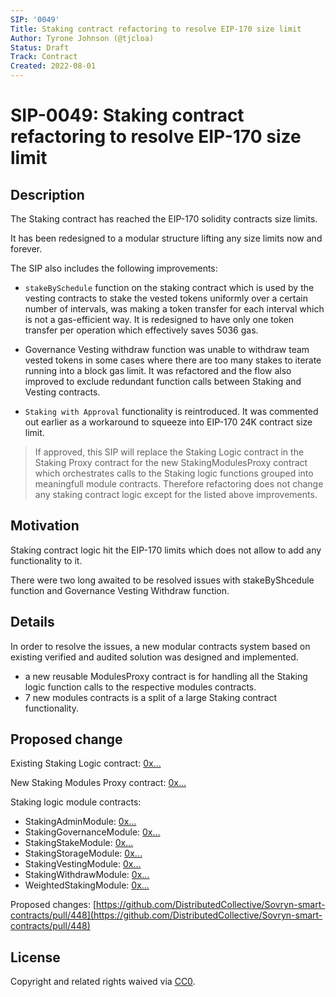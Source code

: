 ```yaml
---
SIP: '0049'
Title: Staking contract refactoring to resolve EIP-170 size limit
Author: Tyrone Johnson (@tjcloa)
Status: Draft
Track: Contract
Created: 2022-08-01
---
```


# SIP-0049: Staking contract refactoring to resolve EIP-170 size limit  

## Description  

The Staking contract has reached the EIP-170 solidity contracts size limits.  

It has been redesigned to a modular structure lifting any size limits now and forever. 

The SIP also includes the following improvements:

- `stakeBySchedule` function on the staking contract which is used by the vesting contracts to stake 
the vested tokens uniformly over a certain number of intervals, was making a token transfer for each interval 
which is not a gas-efficient way. It is redesigned to have only one token transfer per operation which effectively saves 5036 gas.

- Governance Vesting withdraw function was unable to withdraw team vested tokens in some cases where there are too many stakes to iterate 
running into a  block gas limit. 
It was refactored and the flow also improved to exclude redundant function calls between Staking and Vesting contracts.

- `Staking with Approval` functionality is reintroduced. It was commented out earlier as a workaround to squeeze into EIP-170 24K contract size limit. 

> If approved, this SIP will replace the Staking Logic contract in the Staking Proxy contract for the new StakingModulesProxy contract 
which orchestrates calls to the Staking logic functions grouped into meaningfull module contracts. Therefore refactoring does not change any 
staking contract logic except for the listed above improvements.


## Motivation

Staking contract logic hit the EIP-170 limits which does not allow to add any functionality to it. 

There were two long awaited to be resolved issues with stakeByShcedule function and Governance Vesting Withdraw function. 


## Details

In order to resolve the issues, a new modular contracts system based on existing verified and audited solution was designed and implemented. 
- a new reusable ModulesProxy contract is for handling all the Staking logic function calls to the respective modules contracts. 
- 7 new modules contracts is a split of a large Staking contract functionality.


## Proposed change  

Existing Staking Logic contract: [0x...](https://explorer.rsk.co/address/0x...)
  
New Staking Modules Proxy contract: [0x...](https://explorer.rsk.co/address/0x...)

Staking logic module contracts: 
- StakingAdminModule: [0x...](https://explorer.rsk.co/address/0x...)  
- StakingGovernanceModule: [0x...](https://explorer.rsk.co/address/0x...)  
- StakingStakeModule: [0x...](https://explorer.rsk.co/address/0x...)  
- StakingStorageModule: [0x...](https://explorer.rsk.co/address/0x...)  
- StakingVestingModule: [0x...](https://explorer.rsk.co/address/0x...)  
- StakingWithdrawModule: [0x...](https://explorer.rsk.co/address/0x...)  
- WeightedStakingModule: [0x...](https://explorer.rsk.co/address/0x...)  


Proposed changes: [https://github.com/DistributedCollective/Sovryn-smart-contracts/pull/448](https://github.com/DistributedCollective/Sovryn-smart-contracts/pull/448)

## License
Copyright and related rights waived via [CC0](https://creativecommons.org/publicdomain/zero/1.0/).
